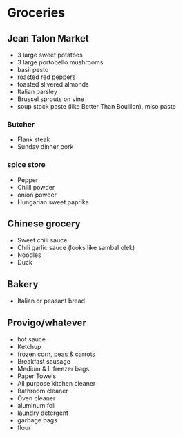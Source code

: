 # Groceries

## Jean Talon Market

- 3 large sweet potatoes
- 3 large portobello mushrooms
- basil pesto
- roasted red peppers
- toasted slivered almonds
- Italian parsley
- Brussel sprouts on vine
- soup stock paste (like Better Than Bouillon), miso paste

### Butcher

- Flank steak
- Sunday dinner pork

### spice store

- Pepper
- Chilli powder
- onion powder
- Hungarian sweet paprika

## Chinese grocery

- Sweet chili sauce
- Chili garlic sauce (looks like sambal olek)
- Noodles
- Duck

## Bakery

- Italian or peasant bread

## Provigo/whatever

- hot sauce
- Ketchup
- frozen corn, peas & carrots
- Breakfast sausage
- Medium & L freezer bags
- Paper Towels
- All purpose kitchen cleaner
- Bathroom cleaner
- Oven cleaner
- aluminum foil
- laundry detergent
- garbage bags
- flour
